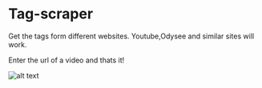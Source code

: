 # Tag-scraper
Get the tags form different websites. Youtube,Odysee and similar sites will work.

Enter the url of a video and thats it!


![alt text]([https://example.com/image.jpg](https://user-images.githubusercontent.com/106897514/218289717-a2815064-6ad6-4a51-9534-f1dec5d2afd7.png))

